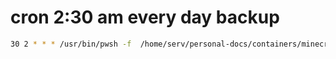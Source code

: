 # cron 2:30 am every day backup
```bash
30 2 * * * /usr/bin/pwsh -f  /home/serv/personal-docs/containers/minecraft/initBk.ps1
```
